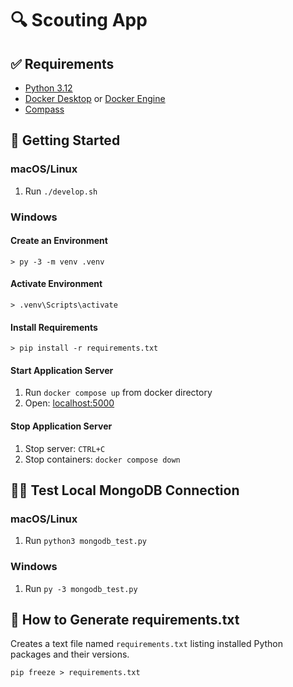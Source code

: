 # 🔍 Scouting App

## ✅ Requirements

- [Python 3.12](https://www.python.org/downloads/)
- [Docker Desktop](https://www.docker.com) or [Docker Engine](https://docs.docker.com/engine/install/)
- [Compass](https://www.mongodb.com/products/tools/compass)

## 🚀 Getting Started

### macOS/Linux

1. Run `./develop.sh`

###  Windows

#### Create an Environment

```
> py -3 -m venv .venv
```

#### Activate Environment

````
> .venv\Scripts\activate
````

#### Install Requirements
```
> pip install -r requirements.txt
```

#### Start Application Server
1. Run `docker compose up` from docker directory
1. Open: [localhost:5000](http://localhost:5000)

#### Stop Application Server

1. Stop server: `CTRL+C`
1. Stop containers: `docker compose down`

## 🧑‍🔬 Test Local MongoDB Connection

### macOS/Linux
1. Run `python3 mongodb_test.py`

### Windows
1. Run `py -3 mongodb_test.py`

## 📝 How to Generate requirements.txt
Creates a text file named `requirements.txt` listing installed Python packages and their versions.
```
pip freeze > requirements.txt
```
